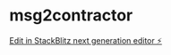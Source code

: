 # msg2contractor

[Edit in StackBlitz next generation editor ⚡️](https://stackblitz.com/~/github.com/billston/msg2contractor)